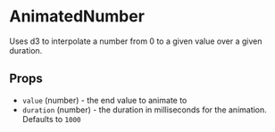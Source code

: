 # AnimatedNumber

Uses d3 to interpolate a number from 0 to a given value over a given duration.

## Props

- `value` (number) - the end value to animate to
- `duration` (number) - the duration in milliseconds for the animation. Defaults to `1000`
